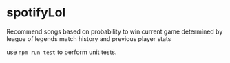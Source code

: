 # spotifyLol
Recommend songs based on probability to win current game determined by league of legends match history and previous player stats

use `npm run test` to perform unit tests.  
